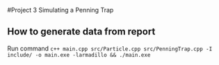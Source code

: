#Project 3 Simulating a Penning Trap

## How to generate data from report
Run command
`c++ main.cpp src/Particle.cpp src/PenningTrap.cpp -I include/ -o main.exe -larmadillo && ./main.exe`